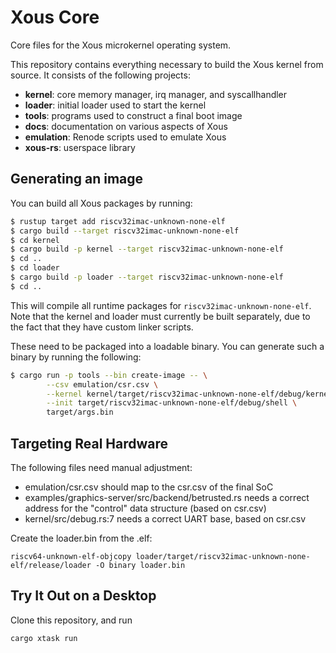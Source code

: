 # Xous Core

Core files for the Xous microkernel operating system.

This repository contains everything necessary to build the Xous kernel
from source.  It consists of the following projects:

* **kernel**: core memory manager, irq manager, and syscallhandler
* **loader**: initial loader used to start the kernel
* **tools**: programs used to construct a final boot image
* **docs**: documentation on various aspects of Xous
* **emulation**: Renode scripts used to emulate Xous
* **xous-rs**: userspace library

## Generating an image

You can build all Xous packages by running:

```sh
$ rustup target add riscv32imac-unknown-none-elf
$ cargo build --target riscv32imac-unknown-none-elf
$ cd kernel
$ cargo build -p kernel --target riscv32imac-unknown-none-elf
$ cd ..
$ cd loader
$ cargo build -p loader --target riscv32imac-unknown-none-elf
$ cd ..
```

This will compile all runtime packages for `riscv32imac-unknown-none-elf`.
Note that the kernel and loader must currently be built separately, due
to the fact that they have custom linker scripts.

These need to be packaged into a loadable binary.  You can generate such
a binary by running the following:

```sh
$ cargo run -p tools --bin create-image -- \
        --csv emulation/csr.csv \
        --kernel kernel/target/riscv32imac-unknown-none-elf/debug/kernel \
        --init target/riscv32imac-unknown-none-elf/debug/shell \
        target/args.bin
```

## Targeting Real Hardware

The following files need manual adjustment:

* emulation/csr.csv should map to the csr.csv of the final SoC
* examples/graphics-server/src/backend/betrusted.rs needs a correct address for the "control" data structure (based on csr.csv)
* kernel/src/debug.rs:7 needs a correct UART base, based on csr.csv

Create the loader.bin from the .elf:

```
riscv64-unknown-elf-objcopy loader/target/riscv32imac-unknown-none-elf/release/loader -O binary loader.bin
```


## Try It Out on a Desktop

Clone this repository, and run

`cargo xtask run`

